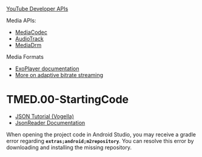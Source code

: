 [YouTube Developer APIs](https://developers.google.com/youtube/)

Media APIs: 
- [MediaCodec](https://developer.android.com/reference/android/media/MediaCodec.html) 
- [AudioTrack](https://developer.android.com/reference/android/media/AudioTrack.html)
- [MediaDrm](https://developer.android.com/reference/android/media/MediaDrm.html)

Media Formats
- [ExoPlayer documentation](https://google.github.io/ExoPlayer/supported-formats.html)
- [More on adaptive bitrate streaming](https://en.wikipedia.org/wiki/Adaptive_bitrate_streaming)


# TMED.00-StartingCode

- [JSON Tutorial (Vogella)](http://www.vogella.com/tutorials/JSON/article.html)
- [JsonReader Documentation](https://developer.android.com/reference/android/util/JsonReader.html)


When opening the project code in Android Studio, you may receive a gradle error regarding __`extras;android;m2repository`__. 
You can resolve this error by downloading and installing the missing repository.